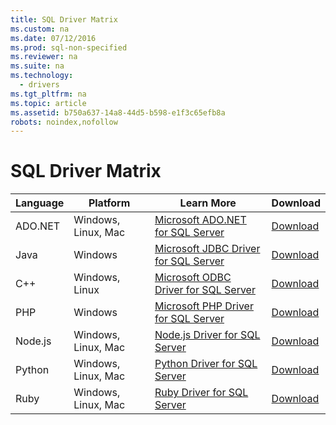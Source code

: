 ```yaml
---
title: SQL Driver Matrix
ms.custom: na
ms.date: 07/12/2016
ms.prod: sql-non-specified
ms.reviewer: na
ms.suite: na
ms.technology: 
  - drivers
ms.tgt_pltfrm: na
ms.topic: article
ms.assetid: b750a637-14a8-44d5-b598-e1f3c65efb8a
robots: noindex,nofollow
---
```

# SQL Driver Matrix
  
| Language  | Platform  | Learn More | Download|   
| ------ |---------| -----| ------|  
| ADO.NET | Windows, Linux, Mac | [Microsoft ADO.NET for SQL Server](../content/Microsoft-ADO.NET-for-SQL-Server.md)| [Download](https://msdn.microsoft.com/vstudio/aa496123.aspx) |  
| Java | Windows | [Microsoft JDBC Driver for SQL Server](../content/Microsoft-JDBC-Driver-for-SQL-Server.md) | [Download](http://go.microsoft.com/fwlink/?LinkId=245496) |  
| C++ | Windows, Linux | [Microsoft ODBC Driver for SQL Server](../content/Microsoft-ODBC-Driver-for-SQL-Server.md) | [Download](https://msdn.microsoft.com/library/mt703139.aspx) |  
| PHP | Windows | [Microsoft PHP Driver for SQL Server](../content/Microsoft-PHP-Driver-for-SQL-Server.md) | [Download](https://www.microsoft.com/download/details.aspx?id=20098) |  
| Node.js | Windows, Linux, Mac | [Node.js Driver for SQL Server](../content/Node.js-Driver-for-SQL-Server.md) | [Download](https://msdn.microsoft.com/library/mt652094.aspx) |  
| Python | Windows, Linux, Mac | [Python Driver for SQL Server](../content/Python-Driver-for-SQL-Server.md) | [Download](https://msdn.microsoft.com/library/mt694094.aspx) |  
| Ruby | Windows, Linux, Mac | [Ruby Driver for SQL Server](../content/Ruby-Driver-for-SQL-Server.md)| [Download](https://msdn.microsoft.com/library/mt711041.aspx) |  
  
